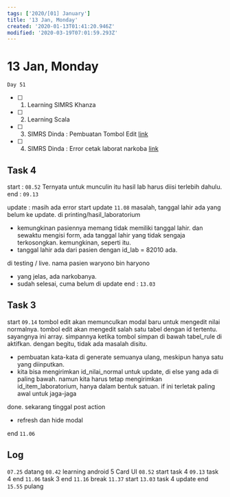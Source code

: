```yaml
---
tags: ['2020/[01] January']
title: '13 Jan, Monday'
created: '2020-01-13T01:41:20.946Z'
modified: '2020-03-19T07:01:59.293Z'
---
```


# 13 Jan, Monday

`Day 51`

- [ ] 1. Learning SIMRS Khanza
- [ ] 2. Learning Scala
- [ ] 3. SIMRS Dinda : Pembuatan Tombol Edit [link](https://trello.com/c/WhvHmB3R/114-pembuatan-tombol-edit-di-menu-master-data-item-laboratorium)
- [ ] 4. SIMRS Dinda : Error cetak laborat narkoba [link](https://trello.com/c/E66HZc5M/116-eror-saat-cetak-hasil-laborat)

## Task 4
start : `08.52`
Ternyata untuk munculin itu hasil lab harus diisi terlebih dahulu.
end : `09.13`

update : masih ada error
start update `11.08`
masalah, tanggal lahir ada yang belum ke update. di printing/hasil_laboratorium
- kemungkinan pasiennya memang tidak memiliki tanggal lahir. dan sewaktu mengisi form, ada tanggal lahir yang tidak sengaja terkosongkan. kemungkinan, seperti itu.
- tanggal lahir ada dari pasien dengan id_lab = 82010 ada.

di testing / live. nama pasien waryono bin haryono

- yang jelas, ada narkobanya. 
- sudah selesai, cuma belum di update
end : `13.03`

## Task 3 
start `09.14`
tombol edit akan memunculkan modal baru untuk mengedit nilai normalnya.
tombol edit akan mengedit salah satu tabel dengan id tertentu. sayangnya ini array. simpannya ketika tombol simpan di bawah tabel_rule di aktifkan. dengan begitu, tidak ada masalah disitu.
- pembuatan kata-kata di generate semuanya ulang, meskipun hanya satu yang diinputkan.
- kita bisa mengirimkan id_nilai_normal untuk update, di else yang ada di paling bawah. namun kita harus tetap mengirimkan id_item_laboratorium, hanya dalam bentuk satuan. if ini terletak paling awal untuk jaga-jaga

done. sekarang tinggal post action
- refresh dan hide modal

end `11.06`


## Log
`07.25` datang
`08.42` learning android 5 Card UI
`08.52` start task 4
`09.13` task 4 end
`11.06` task 3 end
`11.16` break
`11.37` start
`13.03` task 4 update end
`15.55` pulang
